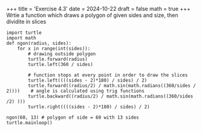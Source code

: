 +++
title = 'Exercise 4.3'
date = 2024-10-22
draft = false
math = true
+++
Wrtie a function which draws a polygon of given sides and size, then dividite in slices
```
import turtle
import math
def ngon(radius, sides):
    for x in range(int(sides)):
        # drawing outside polygon
        turtle.forward(radius)
        turtle.left(360 / sides)

        # function stops at every point in order to draw the slices
        turtle.left((((sides - 2)*180) / sides) / 2)
        turtle.forward((radius/2) / math.sin(math.radians((360/sides / 2))))    # angle is calculated using trig functions 
        turtle.backward((radius/2) / math.sin(math.radians((360/sides /2) ))) 
        turtle.right((((sides - 2)*180) / sides) / 2)
    
ngon(60, 13) # polygon of side = 60 with 13 sides
turtle.mainloop()

```